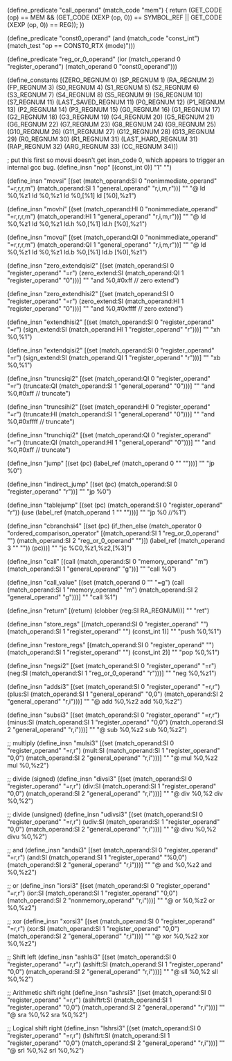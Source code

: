 (define_predicate "call_operand"
  (match_code "mem")
{
  return (GET_CODE (op) == MEM
	  && (GET_CODE (XEXP (op, 0)) == SYMBOL_REF
			|| GET_CODE (XEXP (op, 0)) == REG));
})

(define_predicate "const0_operand"
	(and (match_code "const_int")
	(match_test "op == CONST0_RTX (mode)")))

(define_predicate "reg_or_0_operand"
	(ior (match_operand 0 "register_operand")
	(match_operand 0 "const0_operand")))

(define_constants
	[(ZERO_REGNUM 0)
	(SP_REGNUM		1)
	(RA_REGNUM		2)
	(FP_REGNUM		3)
	(S0_REGNUM		4)
	(S1_REGNUM		5)
	(S2_REGNUM		6)
	(S3_REGNUM		7)
	(S4_REGNUM		8)
	(S5_REGNUM		9)
	(S6_REGNUM		10)
	(S7_REGNUM		11)
	(LAST_SAVED_REGNUM	11)
	(P0_REGNUM		12)
	(P1_REGNUM		13)
	(P2_REGNUM		14)
	(P3_REGNUM		15)
	(G0_REGNUM		16)
	(G1_REGNUM		17)
	(G2_REGNUM		18)
	(G3_REGNUM		19)
	(G4_REGNUM		20)
	(G5_REGNUM		21)
	(G6_REGNUM		22)
	(G7_REGNUM		23)
	(G8_REGNUM		24)
	(G9_REGNUM		25)
	(G10_REGNUM		26)
	(G11_REGNUM		27)
	(G12_REGNUM		28)
	(G13_REGNUM		29)
	(R0_REGNUM		30)
	(R1_REGNUM		31)
	(LAST_HARD_REGNUM	31)
	(RAP_REGNUM		32)
	(ARG_REGNUM		33)
	(CC_REGNUM		34)])

; put this first so movsi doesn't get insn_code 0, which appears to trigger an internal gcc bug.
(define_insn "nop"
	[(const_int 0)]
	"1"
	"")

(define_insn "movsi"
	[(set (match_operand:SI 0 "nonimmediate_operand" "=r,r,r,m")
	(match_operand:SI 1 "general_operand" "r,i,m,r"))]
	""
	"@
	ld %0,%z1
	ld %0,%z1
	ld %0,[%1]
	ld [%0],%z1")

(define_insn "movhi"
	[(set (match_operand:HI 0 "nonimmediate_operand" "=r,r,r,m")
	(match_operand:HI 1 "general_operand" "r,i,m,r"))]
	""
	"@
	ld %0,%z1
	ld %0,%z1
	ld.h %0,[%1]
	ld.h [%0],%z1")

(define_insn "movqi"
	[(set (match_operand:QI 0 "nonimmediate_operand" "=r,r,r,m")
		(match_operand:QI 1 "general_operand" "r,i,m,r"))]
	""
	"@
	ld %0,%z1
	ld %0,%z1
	ld.b %0,[%1]
	ld.b [%0],%z1")

(define_insn "zero_extendqisi2"
	[(set (match_operand:SI 0 "register_operand" "=r")
	(zero_extend:SI (match_operand:QI 1 "register_operand" "0")))]
	""
	"and %0,#0xff  // zero extend")

(define_insn "zero_extendhisi2"
	[(set (match_operand:SI 0 "register_operand" "=r")
	(zero_extend:SI (match_operand:HI 1 "register_operand" "0")))]
	""
	"and %0,#0xffff // zero extend")

(define_insn "extendhisi2"
	[(set (match_operand:SI 0 "register_operand" "=r")
	(sign_extend:SI (match_operand:HI 1 "register_operand" "r")))]
	""
	"xh %0,%1")

(define_insn "extendqisi2"
	[(set (match_operand:SI 0 "register_operand" "=r")
	(sign_extend:SI (match_operand:QI 1 "register_operand" "r")))]
	""
	"xb %0,%1")

(define_insn "truncsiqi2"
	[(set (match_operand:QI 0 "register_operand" "=r")
		(truncate:QI (match_operand:SI 1 "general_operand" "0")))]
	""
	"and %0,#0xff  // truncate")

(define_insn "truncsihi2"
	[(set (match_operand:HI 0 "register_operand" "=r")
		(truncate:HI (match_operand:SI 1 "general_operand" "0")))]
	""
	"and %0,#0xffff // truncate")

(define_insn "trunchiqi2"
	[(set (match_operand:QI 0 "register_operand" "=r")
		(truncate:QI (match_operand:HI 1 "general_operand" "0")))]
	""
	"and %0,#0xff  // truncate")


(define_insn "jump"
  [(set (pc) (label_ref (match_operand 0 "" "")))]
  ""
  "jp %0")

(define_insn "indirect_jump"
	[(set (pc) (match_operand:SI 0 "register_operand" "r"))]
	""
	"jp %0")

(define_insn "tablejump"
	[(set (pc)
		(match_operand:SI 0 "register_operand" "r"))
		(use (label_ref (match_operand 1 "" "")))]
	""
	"jp %0	//%1")

(define_insn "cbranchsi4"
	[(set (pc)
		(if_then_else (match_operator 0 "ordered_comparison_operator"
		[(match_operand:SI 1 "reg_or_0_operand" "")
			(match_operand:SI 2 "reg_or_0_operand" "")])
		(label_ref (match_operand 3 "" ""))
		(pc)))]
	""
	"jc %C0,%z1,%z2,[%3]")

(define_insn "call"
	[(call (match_operand:SI 0 "memory_operand" "m")
		(match_operand:SI 1 "general_operand" "g"))]
	""
	"call %0")

(define_insn "call_value"
	[(set (match_operand 0 "" "=g")
		(call (match_operand:SI 1 "memory_operand" "m")
			(match_operand:SI 2 "general_operand" "g")))]
  ""
  "call %1")

(define_insn "return"
	[(return)
		(clobber (reg:SI RA_REGNUM))]
	""
	"ret")

(define_insn "store_regs"
	[(match_operand:SI 0 "register_operand" "")
		(match_operand:SI 1 "register_operand" "")
		(const_int 1)]
	""
	"push %0,%1")

(define_insn "restore_regs"
	[(match_operand:SI 0 "register_operand" "")
		(match_operand:SI 1 "register_operand" "")
		(const_int 2)]
	""
	"pop %0,%1")

(define_insn "negsi2"
	[(set (match_operand:SI 0 "register_operand" "=r")
		(neg:SI (match_operand:SI 1 "reg_or_0_operand" "r")))]
	""
	"neg %0,%z1")


(define_insn "addsi3"
	[(set (match_operand:SI 0 "register_operand" "=r,r")
		(plus:SI (match_operand:SI 1 "general_operand" "0,0")
		(match_operand:SI 2 "general_operand" "r,i")))]
	""
	"@
	add %0,%z2
	add %0,%z2")

(define_insn "subsi3"
	[(set (match_operand:SI 0 "register_operand" "=r,r")
		(minus:SI (match_operand:SI 1 "register_operand" "0,0")
		(match_operand:SI 2 "general_operand" "r,i")))]
	""
	"@
	sub %0,%z2
	sub %0,%z2")

;; multiply
(define_insn "mulsi3"
	[(set (match_operand:SI 0 "register_operand" "=r,r")
		(mult:SI (match_operand:SI 1 "register_operand" "0,0")
		(match_operand:SI 2 "general_operand" "r,i")))]
	""
	"@
	mul %0,%z2
	mul %0,%z2")

;; divide (signed)
(define_insn "divsi3"
	[(set (match_operand:SI 0 "register_operand" "=r,r")
		(div:SI (match_operand:SI 1 "register_operand" "0,0")
		(match_operand:SI 2 "general_operand" "r,i")))]
	""
	"@
	div %0,%2
	div %0,%2")

;; divide (unsigned)
(define_insn "udivsi3"
	[(set (match_operand:SI 0 "register_operand" "=r,r")
		(udiv:SI (match_operand:SI 1 "register_operand" "0,0")
		(match_operand:SI 2 "general_operand" "r,i")))]
	""
	"@
	divu %0,%2
	divu %0,%2")

;; and
(define_insn "andsi3"
	[(set (match_operand:SI 0 "register_operand" "=r,r")
		(and:SI (match_operand:SI 1 "register_operand" "%0,0")
		(match_operand:SI 2 "general_operand" "r,i")))]
	""
	"@
	and %0,%z2
	and %0,%z2")

;; or
(define_insn "iorsi3"
	[(set (match_operand:SI 0 "register_operand" "=r,r")
		(ior:SI (match_operand:SI 1 "register_operand" "0,0")
		(match_operand:SI 2 "nonmemory_operand" "r,i")))]
	""
	"@
	or %0,%z2
	or %0,%z2")

;; xor
(define_insn "xorsi3"
	[(set (match_operand:SI 0 "register_operand" "=r,r")
		(xor:SI (match_operand:SI 1 "register_operand" "0,0")
		(match_operand:SI 2 "general_operand" "r,i")))]
	""
	"@
	xor %0,%z2
	xor %0,%z2")

;; Shift left
(define_insn "ashlsi3"
	[(set (match_operand:SI 0 "register_operand" "=r,r")
		(ashift:SI (match_operand:SI 1 "register_operand" "0,0")
		(match_operand:SI 2 "general_operand" "r,i")))]
	""
	"@
	sll %0,%2
	sll %0,%2")

;; Arithmetic shift right
(define_insn "ashrsi3"
	[(set (match_operand:SI 0 "register_operand" "=r,r")
		(ashiftrt:SI (match_operand:SI 1 "register_operand" "0,0")
		(match_operand:SI 2 "general_operand" "r,i")))]
	""
	"@
	sra %0,%2
	sra %0,%2")

;; Logical shift right
(define_insn "lshrsi3"
	[(set (match_operand:SI 0 "register_operand" "=r,r")
		(lshiftrt:SI (match_operand:SI 1 "register_operand" "0,0")
		(match_operand:SI 2 "general_operand" "r,i")))]
	""
	"@
	srl %0,%2
	srl %0,%2")
